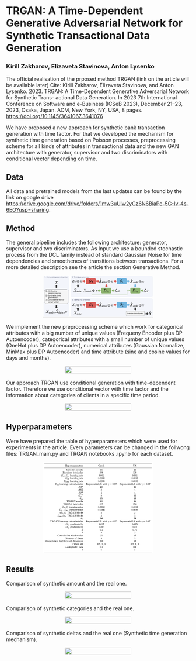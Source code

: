# TRGAN: A Time-Dependent Generative Adversarial Network for Synthetic Transactional Data Generation
### Kirill Zakharov, Elizaveta Stavinova, Anton Lysenko

The official realisation of the prposed method TRGAN (link on the article will be available later)
Cite: Kirill Zakharov, Elizaveta Stavinova, and Anton Lysenko. 2023. TRGAN:
A Time-Dependent Generative Adversarial Network for Synthetic Trans-
actional Data Generation. In 2023 7th International Conference on Software
and e-Business (ICSeB 2023), December 21–23, 2023, Osaka, Japan. ACM, New
York, NY, USA, 8 pages. https://doi.org/10.1145/3641067.3641076


We have proposed a new approach for synthetic bank transaction generation with time factor. For that we developed the mechanism for synthetic time generation based on Poisson processes, preprocessing scheme for all kinds of attributes in transactional data and the new GAN architecture with generator, supervisor and two discriminators with conditional vector depending on time.

## Data
All data and pretrained models from the last updates can be found by the link on google drive https://drive.google.com/drive/folders/1mw3uUlw2yGz6N6BiaPe-5G-Iv-4s-6EO?usp=sharing.

## Method
The general pipeline includes the following architecture: generator, supervisor and two discriminators. As Input we use a bounded stochastic process from the DCL family instead of standard Gaussian Noise for time dependencies and smoothenes of transitions between transactions. For a more detailed description see the article the section Generative Method.

<p align="center">
<img src="https://github.com/kirillzx/TRGAN/blob/main/Images/general.png"  width="60%" height="30%">
</p>

We implement the new preprocessing scheme which work for categorical attributes with a big number of unique values (Frequeny Encoder plus DP Autoencoder), categorical attributes with a small number of unique values (OneHot plus DP Autoencoder), numerical attributes (Gaussian Normalize, MinMax plus DP Autoencoder) and time attribute (sine and cosine values for days and months).

<p align="center">
<img src="https://github.com/kirillzx/TRGAN/blob/main/Images/preprocessing.png"  width="60%" height="30%">
</p>

Our approach TRGAN use conditional generation with time-dependent factor. Therefore we use conditional vector with time factor and the information about categories of clients in a specific time period. 

<p align="center">
<img src="https://github.com/kirillzx/TRGAN/blob/main/Images/cv.png"  width="60%" height="30%">
</p>

## Hyperparameters
Were have prepared the table of hyperparameters which were used for experiments in the article. Every parameters can be changed in the follwong files: TRGAN_main.py and TRGAN notebooks .ipynb for each dataset.

<p align="center">
<img src="https://github.com/kirillzx/TRGAN/blob/main/Images/hyper.png"  width="60%" height="30%">
</p>


## Results
Comparison of synthetic amount and the real one. 

<p align="center">
<img src="https://github.com/kirillzx/TRGAN/blob/main/Images/amount.png"  width="60%" height="30%">
</p>

Comparison of synthetic categories and the real one. 
<p align="center">
<img src="https://github.com/kirillzx/TRGAN/blob/main/Images/mcc.png"  width="60%" height="30%">
</p>

Comparison of synthetic deltas and the real one (Synthetic time generation mechanism). 
<p align="center">
<img src="https://github.com/kirillzx/TRGAN/blob/main/Images/delta.png"  width="60%" height="30%">
</p>
